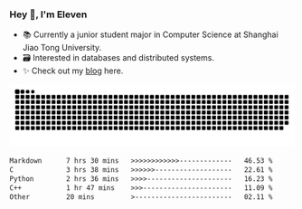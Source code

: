 ### Hey 👋, I'm Eleven

- 📚 Currently a junior student major in Computer Science at Shanghai Jiao Tong University.
- 🗃️ Interested in databases and distributed systems.
- ✨ Check out my [blog](https://blog.eleven.wiki) here.

![github contribution grid snake animation](https://raw.githubusercontent.com/El-even-11/El-even-11/output/github-contribution-grid-snake.svg)

<!--START_SECTION:waka-->

```text
Markdown      7 hrs 30 mins   >>>>>>>>>>>>-------------   46.53 %
C             3 hrs 38 mins   >>>>>>-------------------   22.61 %
Python        2 hrs 36 mins   >>>>---------------------   16.23 %
C++           1 hr 47 mins    >>>----------------------   11.09 %
Other         20 mins         >------------------------   02.11 %
```

<!--END_SECTION:waka-->
